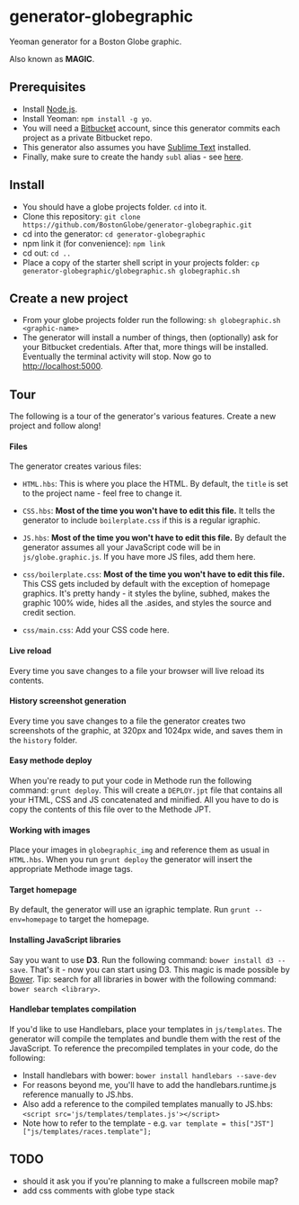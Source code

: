 # generator-globegraphic

Yeoman generator for a Boston Globe graphic.

Also known as **MAGIC**.

## Prerequisites

- Install [Node.js](http://nodejs.org/).
- Install Yeoman: `npm install -g yo`.
- You will need a [Bitbucket](http://bitbucket.org) account, since this generator commits each project as a private Bitbucket repo.
- This generator also assumes you have [Sublime Text](http://www.sublimetext.com/3) installed.
- Finally, make sure to create the handy `subl` alias - see [here](http://www.sublimetext.com/docs/2/osx_command_line.html).

## Install

- You should have a globe projects folder. `cd` into it.
- Clone this repository: `git clone https://github.com/BostonGlobe/generator-globegraphic.git`
- cd into the generator: `cd generator-globegraphic`
- npm link it (for convenience): `npm link`
- cd out: `cd ..`
- Place a copy of the starter shell script in your projects folder: `cp generator-globegraphic/globegraphic.sh globegraphic.sh`

## Create a new project

- From your globe projects folder run the following: `sh globegraphic.sh <graphic-name>`
- The generator will install a number of things, then (optionally) ask for your Bitbucket credentials. After that, more things will be installed. Eventually the terminal activity will stop. Now go to [http://localhost:5000](http://localhost:5000).

## Tour

The following is a tour of the generator's various features. Create a new project and follow along!

#### Files

The generator creates various files:

- `HTML.hbs`: This is where you place the HTML. By default, the `title` is set to the project name - feel free to change it.


- `CSS.hbs`: **Most of the time you won't have to edit this file.** It tells the generator to include `boilerplate.css` if this is a regular igraphic.


- `JS.hbs`: **Most of the time you won't have to edit this file.** By default the generator assumes all your JavaScript code will be in `js/globe.graphic.js`. If you have more JS files, add them here.


- `css/boilerplate.css`: **Most of the time you won't have to edit this file.** This CSS gets included by default with the exception of homepage graphics. It's pretty handy - it styles the byline, subhed, makes the graphic 100% wide, hides all the .asides, and styles the source and credit section.


- `css/main.css`: Add your CSS code here.

#### Live reload

Every time you save changes to a file your browser will live reload its contents.


#### History screenshot generation

Every time you save changes to a file the generator creates two screenshots of the graphic, at 320px and 1024px wide, and saves them in the `history` folder.


#### Easy methode deploy

When you're ready to put your code in Methode run the following command: `grunt deploy`. This will create a `DEPLOY.jpt` file that contains all your HTML, CSS and JS concatenated and minified. All you have to do is copy the contents of this file over to the Methode JPT.


#### Working with images

Place your images in `globegraphic_img` and reference them as usual in `HTML.hbs`. When you run `grunt deploy` the generator will insert the appropriate Methode image tags.


#### Target homepage

By default, the generator will use an igraphic template. Run `grunt --env=homepage` to target the homepage.


#### Installing JavaScript libraries

Say you want to use **D3**. Run the following command: `bower install d3 --save`. That's it - now you can start using D3. This magic is made possible by [Bower](http://bower.io/). Tip: search for all libraries in bower with the following command: `bower search <library>`.



#### Handlebar templates compilation

If you'd like to use Handlebars, place your templates in `js/templates`. The generator will compile the templates and bundle them with the rest of the JavaScript. To reference the precompiled templates in your code, do the following:

- Install handlebars with bower: `bower install handlebars --save-dev`
- For reasons beyond me, you'll have to add the handlebars.runtime.js reference manually to JS.hbs.
- Also add a reference to the compiled templates manually to JS.hbs: `<script src='js/templates/templates.js'></script>`
- Note how to refer to the template - e.g. `var template = this["JST"]["js/templates/races.template"];`

## TODO

- should it ask you if you're planning to make a fullscreen mobile map?
- add css comments with globe type stack
